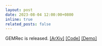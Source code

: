 ```yaml
---
layout: post
date: 2023-08-04 12:00:00+0800
inline: true
related_posts: false
---
```


GEMRec is released. <a href="https://arxiv.org/abs/2308.02205" target="_blank"> [ArXiv]</a> <a href="https://github.com/MAPS-research/GEMRec" target="_blank"> [Code]</a> <a href="https://huggingface.co/spaces/MAPS-research/GEMRec-Gallery" target="_blank"> [Demo]</a>
